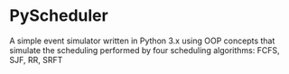 # PyScheduler
A simple event simulator written in Python 3.x using OOP concepts that simulate the scheduling  performed by four scheduling algorithms: FCFS, SJF, RR, SRFT
